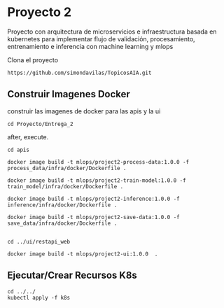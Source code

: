 # Proyecto 2
Proyecto con arquitectura de microservicios e infraestructura basada en kubernetes para implementar flujo de validación, procesamiento, entrenamiento e inferencia
con machine learning y mlops

Clona el proyecto

```
https://github.com/simondavilas/TopicosAIA.git
```

## Construir Imagenes Docker

construir las imagenes de docker para las apis y la ui

```
cd Proyecto/Entrega_2
```
after, execute.

```
cd apis

docker image build -t mlops/project2-process-data:1.0.0 -f process_data/infra/docker/Dockerfile .

docker image build -t mlops/project2-train-model:1.0.0 -f train_model/infra/docker/Dockerfile .

docker image build -t mlops/project2-inference:1.0.0 -f inference/infra/docker/Dockerfile .

docker image build -t mlops/project2-save-data:1.0.0 -f save_data/infra/docker/Dockerfile .


```

```
cd ../ui/restapi_web

docker image build -t mlops/project2-ui:1.0.0  .

```

## Ejecutar/Crear Recursos K8s

```
cd ../../
kubectl apply -f k8s

```
